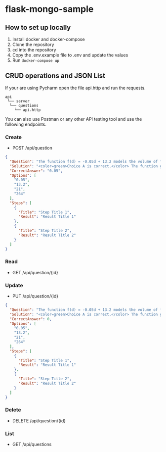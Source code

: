 # flask-mongo-sample

## How to set up locally
1. Install docker and docker-compose
2. Clone the repository
3. cd into the repository
4. Copy the .env.example file to .env and update the values
5. Run `docker-compose up`

## CRUD operations and JSON List
If your are using Pycharm open the file api.http and run the requests.
```
api
 └── server
  └── questions
    └── api.http
```

You can also use Postman or any other API testing tool and use the following endpoints.
### Create
- POST /api/question
```json
{
  "Question": "The function f(d) = -0.05d + 13.2 models the volume of fuel (in gallons) left in a truck's fuel tank after driving d miles. Based on this model, approximately how many gallons of fuel are consumed for every mile driven?",
  "Solution": "<color=green>Choice A is correct.</color> The function given is:\n<b><color=black>f(d) = -0.05d + 13.2</color></b>\n\nHere, the coefficient of d (which is -0.05) represents the change in the volume of fuel for each additional mile driven. \n\nSince it's negative, it indicates that the truck uses 0.05 gallons for each mile.\n",
  "CorrectAnswer": "0.05",
  "Options": [
    "0.05",
    "13.2",
    "21",
    "264"
  ],
  "Steps": [
    {
      "Title": "Step Title 1",
      "Result": "Result Title 1"
    },
    {
      "Title": "Step Title 2",
      "Result": "Result Title 2"
    }
  ]
}
```
### Read
- GET /api/question/{id}

### Update
- PUT /api/question/{id}
```json
{
  "Question": "The function f(d) = -0.05d + 13.2 models the volume of fuel (in gallons) left in a truck's fuel tank after driving d miles. Based on this model, approximately how many gallons of fuel are consumed for every mile driven?",
  "Solution": "<color=green>Choice A is correct.</color> The function given is:\n<b><color=black>f(d) = -0.05d + 13.2</color></b>\n\nHere, the coefficient of d (which is -0.05) represents the change in the volume of fuel for each additional mile driven. \n\nSince it's negative, it indicates that the truck uses 0.05 gallons for each mile.\n",
  "CorrectAnswer": 0,
  "Options": [
    "0.05",
    "13.2",
    "21",
    "264"
  ],
  "Steps": [
    {
      "Title": "Step Title 1",
      "Result": "Result Title 1"
    },
    {
      "Title": "Step Title 2",
      "Result": "Result Title 2"
    }
  ]
}
```

### Delete
- DELETE /api/question/{id}

### List
- GET /api/questions
